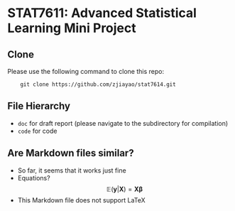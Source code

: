 # STAT7611: Advanced Statistical Learning Mini Project

## Clone

Please use the following command to clone this repo:
```
    git clone https://github.com/zjiayao/stat7614.git
```

## File Hierarchy

- `doc` for draft report (please navigate to the subdirectory for compilation)
- `code` for code

## Are Markdown files similar?

- So far, it seems that it works just fine
- Equations?
$$\mathbb{E}(\mathbf{y}|\mathbf{X})=\mathbf{X\beta}$$
- This Markdown file does not support LaTeX
